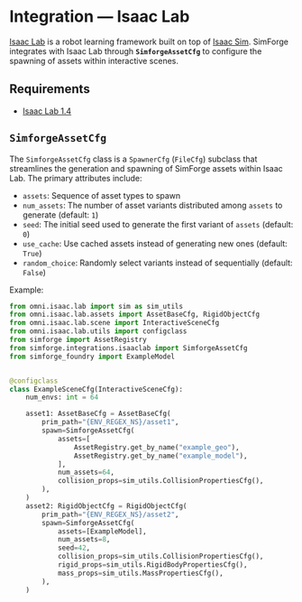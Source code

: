 # Integration — Isaac Lab

[Isaac Lab](https://isaac-sim.github.io/IsaacLab) is a robot learning framework built on top of [Isaac Sim](https://developer.nvidia.com/isaac/sim). SimForge integrates with Isaac Lab through **`SimforgeAssetCfg`** to configure the spawning of assets within interactive scenes.

## Requirements

- [Isaac Lab 1.4](https://isaac-sim.github.io/IsaacLab/v1.4.0/source/setup/installation/index.html)

## `SimforgeAssetCfg`

The `SimforgeAssetCfg` class is a `SpawnerCfg` (`FileCfg`) subclass that streamlines the generation and spawning of SimForge assets within Isaac Lab. The primary attributes include:

- `assets`: Sequence of asset types to spawn
- `num_assets`: The number of asset variants distributed among `assets` to generate (default: `1`)
- `seed`: The initial seed used to generate the first variant of `assets` (default: `0`)
- `use_cache`: Use cached assets instead of generating new ones (default: `True`)
- `random_choice`: Randomly select variants instead of sequentially (default: `False`)

Example:

```py
from omni.isaac.lab import sim as sim_utils
from omni.isaac.lab.assets import AssetBaseCfg, RigidObjectCfg
from omni.isaac.lab.scene import InteractiveSceneCfg
from omni.isaac.lab.utils import configclass
from simforge import AssetRegistry
from simforge.integrations.isaaclab import SimforgeAssetCfg
from simforge_foundry import ExampleModel


@configclass
class ExampleSceneCfg(InteractiveSceneCfg):
    num_envs: int = 64

    asset1: AssetBaseCfg = AssetBaseCfg(
        prim_path="{ENV_REGEX_NS}/asset1",
        spawn=SimforgeAssetCfg(
            assets=[
                AssetRegistry.get_by_name("example_geo"),
                AssetRegistry.get_by_name("example_model"),
            ],
            num_assets=64,
            collision_props=sim_utils.CollisionPropertiesCfg(),
        ),
    )
    asset2: RigidObjectCfg = RigidObjectCfg(
        prim_path="{ENV_REGEX_NS}/asset2",
        spawn=SimforgeAssetCfg(
            assets=[ExampleModel],
            num_assets=8,
            seed=42,
            collision_props=sim_utils.CollisionPropertiesCfg(),
            rigid_props=sim_utils.RigidBodyPropertiesCfg(),
            mass_props=sim_utils.MassPropertiesCfg(),
        ),
    )
```

